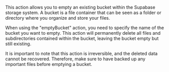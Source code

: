 This action allows you to empty an existing bucket within the Supabase storage system. A bucket is a file container that can be seen as a folder or directory where you organize and store your files.

When using the "emptyBucket" action, you need to specify the name of the bucket you want to empty. This action will permanently delete all files and subdirectories contained within the bucket, leaving the bucket empty but still existing.

It is important to note that this action is irreversible, and the deleted data cannot be recovered. Therefore, make sure to have backed up any important files before emptying a bucket.
